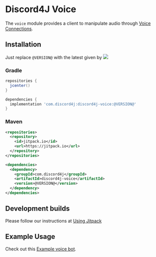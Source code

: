# Discord4J Voice
The `voice` module provides a client to manipulate audio through [Voice Connections](https://discordapp.com/developers/docs/topics/voice-connections).
## Installation
Just replace `@VERSION@` with the latest given by ![](https://img.shields.io/maven-central/v/com.discord4j/discord4j-voice.svg?style=flat-square)
### Gradle
```groovy
repositories {
  jcenter()
}

dependencies {
  implementation 'com.discord4j:discord4j-voice:@VERSION@'
}
```
### Maven
```xml
<repositories>
  <repository>
    <id>jitpack.io</id>
    <url>https://jitpack.io</url>
  </repository>
</repositories>

<dependencies>
  <dependency>
    <groupId>com.discord4j</groupId>
    <artifactId>discord4j-voice</artifactId>
    <version>@VERSION@</version>
  </dependency>
</dependencies>
```

## Development builds
Please follow our instructions at [Using Jitpack](https://github.com/Discord4J/Discord4J/wiki/Using-Jitpack)

## Example Usage
Check out this [Example voice bot](https://github.com/Discord4J/Discord4J/blob/v3/core/src/test/java/discord4j/core/ExampleVoiceBot.java).
